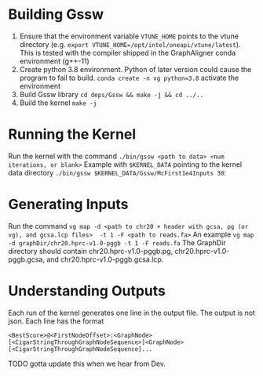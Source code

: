 # Building Gssw
1. Ensure that the environment variable `VTUNE_HOME` points to the vtune
   directory (e.g. `export VTUNE_HOME=/opt/intel/oneapi/vtune/latest`). This is
   tested with the compiler shipped in the GraphAligner conda environment
   (g++-11)
2. Create python 3.8 environment. Python of later version could cause the
   program to fail to build.
   `conda create -n vg python=3.8`
   activate the environment
3. Build Gssw library
   `cd deps/Gssw && make -j && cd ../..`
4. Build the kernel
   `make -j`

# Running the Kernel
Run the kernel with the command
`./bin/gssw <path to data> <num iterations, or blank>`
Example with `$KERNEL_DATA` pointing to the kernel data directory
`./bin/gssw $KERNEL_DATA/Gssw/McFirst1e4Inputs 30`:

# Generating Inputs
Run the command
`vg map -d <path to chr20 + header with gcsa, pg (or vg), and gcsa.lcp files> 
-t 1 -F <path to reads.fa>`
An example
`vg map -d graphDir/chr20.hprc-v1.0-pggb -t 1 -F reads.fa`
The GraphDir directory should contain chr20.hprc-v1.0-pggb.pg, 
chr20.hprc-v1.0-pggb.gcsa, and chr20.hprc-v1.0-pggb.gcsa.lcp.

# Understanding Outputs
Each run of the kernel generates one line in the output file. The output is not
json. Each line has the format
```
<BestScore>@<FirstNodeOffset>:<GraphNode>[<CigarStringThroughGraphNodeSequence>]<GraphNode>[<CigarStringThroughGraphNodeSequence]...
```

TODO gotta update this when we hear from Dev.

